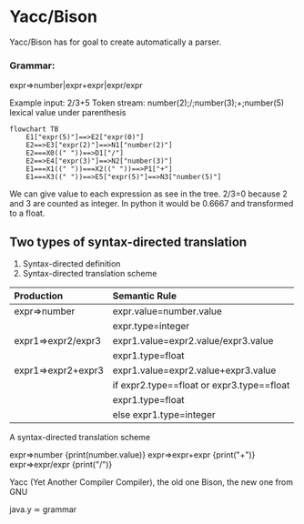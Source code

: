 # Yacc/Bison

Yacc/Bison has for goal to create automatically a parser.

### Grammar:

expr=>number|expr+expr|expr/expr

Example input: 2/3+5
Token stream: number(2);/;number(3);+;number(5)  
lexical value under parenthesis

```mermaid
flowchart TB
    E1["expr(5)"]==>E2["expr(0)"]
    E2==>E3["expr(2)"]==>N1["number(2)"]
    E2===X0((" "))==>D1["/"]
    E2==>E4["expr(3)"]==>N2["number(3)"]
    E1===X1((" "))===X2((" "))==>P1["+"]
    E1===X3((" "))==>E5["expr(5)"]==>N3["number(5)"]
```

We can give value to each expression as see in the tree.
2/3=0 because 2 and 3 are counted as integer.
In python it would be 0.6667 and transformed to a float.

## Two types of syntax-directed translation

1. Syntax-directed definition
2. Syntax-directed translation scheme

| Production         | Semantic Rule                                 |
| :----------------- | :-------------------------------------------- |
| expr=>number       | expr.value=number.value                       |
|                    | expr.type=integer                             |
| expr1=>expr2/expr3 | expr1.value=expr2.value/expr3.value           |
|                    | expr1.type=float                              |
| expr1=>expr2+expr3 | expr1.value=expr2.value+expr3.value           |
|                    | if expr2.type\=\=float or expr3.type\=\=float |
|                    | expr1.type=float                              |
|                    | else expr1.type=integer                       |

A syntax-directed translation scheme

expr=>number {print(number.value)}
expr=>expr+expr {print("+")}
expr=>expr/expr {print("/")}

Yacc (Yet Another Compiler Compiler), the old one
Bison, the new one from GNU

java.y ≃ grammar


